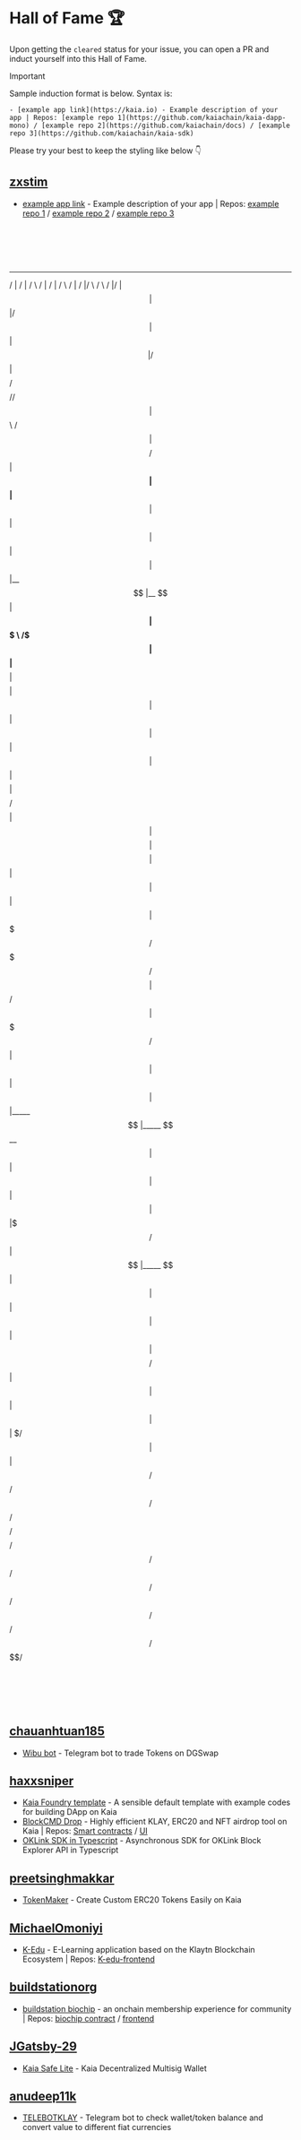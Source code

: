 # Hall of Fame 🏆
Upon getting the `cleared` status for your issue, you can open a PR and induct yourself into this Hall of Fame.

> [!IMPORTANT]
> Sample induction format is below. Syntax is:
> ```
> - [example app link](https://kaia.io) - Example description of your app | Repos: [example repo 1](https://github.com/kaiachain/kaia-dapp-mono) / [example repo 2](https://github.com/kaiachain/docs) / [example repo 3](https://github.com/kaiachain/kaia-sdk)
> ```
> Please try your best to keep the styling like below 👇


## [zxstim](https://github.com/zxstim)
- [example app link](https://kaia.io) - Example description of your app | Repos: [example repo 1](https://github.com/kaiachain/kaia-dapp-mono) / [example repo 2](https://github.com/kaiachain/docs) / [example repo 3](https://github.com/kaiachain/kaia-sdk)
<br>
<br>
<br>
<br>

                                                                                                                                                                                                                                                              
                                                                                                                                                                                                                                                              

 __    __   ______   __        __               ______   ________        ________  ______   __       __  ________ 
/  |  /  | /      \ /  |      /  |             /      \ /        |      /        |/      \ /  \     /  |/        |
$$ |  $$ |/$$$$$$  |$$ |      $$ |            /$$$$$$  |$$$$$$$$/       $$$$$$$$//$$$$$$  |$$  \   /$$ |$$$$$$$$/ 
$$ |__$$ |$$ |__$$ |$$ |      $$ |            $$ |  $$ |$$ |__          $$ |__   $$ |__$$ |$$$  \ /$$$ |$$ |__    
$$    $$ |$$    $$ |$$ |      $$ |            $$ |  $$ |$$    |         $$    |  $$    $$ |$$$$  /$$$$ |$$    |   
$$$$$$$$ |$$$$$$$$ |$$ |      $$ |            $$ |  $$ |$$$$$/          $$$$$/   $$$$$$$$ |$$ $$ $$/$$ |$$$$$/    
$$ |  $$ |$$ |  $$ |$$ |_____ $$ |_____       $$ \__$$ |$$ |            $$ |     $$ |  $$ |$$ |$$$/ $$ |$$ |_____ 
$$ |  $$ |$$ |  $$ |$$       |$$       |      $$    $$/ $$ |            $$ |     $$ |  $$ |$$ | $/  $$ |$$       |
$$/   $$/ $$/   $$/ $$$$$$$$/ $$$$$$$$/        $$$$$$/  $$/             $$/      $$/   $$/ $$/      $$/ $$$$$$$$/ 
                                                                                                                  
                                                                                                                  
                                                                                                                  

                                                                                                                                                                                                                                                              
<br>                                                                                                                                            <br>                                                                                                                  
<br>                                                                                                                                            
## [chauanhtuan185](https://github.com/chauanhtuan185)
- [Wibu bot](https://github.com/chauanhtuan185/Kaia-Defi-Trading-Bot) - Telegram bot to trade Tokens on DGSwap

## [haxxsniper](https://github.com/haxxsniper)
- [Kaia Foundry template](https://github.com/haxxsniper/kaia-foundry-template) - A sensible default template with example codes for building DApp on Kaia
- [BlockCMD Drop](https://drop.blockcmd.com) - Highly efficient KLAY, ERC20 and NFT airdrop tool on Kaia | Repos: [Smart contracts](https://github.com/haxxsniper/gaslite-drop-contracts) / [UI](https://github.com/haxxsniper/gaslite-ui)
- [OKLink SDK in Typescript](https://github.com/haxxsniper/oklink-ts) - Asynchronous SDK for OKLink Block Explorer API in Typescript

## [preetsinghmakkar](https://github.com/preetsinghmakkar)
- [TokenMaker](https://tokenmaker-ruddy.vercel.app/) - Create Custom ERC20 Tokens Easily on Kaia

## [MichaelOmoniyi](https://github.com/MichaelOmoniyi)
- [K-Edu](https://k-edu.vercel.app/) - E-Learning application based on the Klaytn Blockchain Ecosystem | Repos: [K-edu-frontend](https://github.com/MichaelOmoniyi/klaytn-dapp-toolkit/tree/main/frontend/k-edu)

## [buildstationorg](https://github.com/buildstationorg)
- [buildstation biochip](https://hq.buildstation.org) - an onchain membership experience for community | Repos: [biochip contract](https://github.com/buildstationorg/biochip-contracts) / [frontend](https://github.com/buildstationorg/hq-dashboard)

## [JGatsby-29](https://github.com/JGatsby-29)
- [Kaia Safe Lite](https://kaiasafelite.xyz/) - Kaia Decentralized Multisig Wallet

## [anudeep11k](https://github.com/anudeep11k)
- [TELEBOTKLAY](https://github.com/anudeep11k/TELEBOTKLAY) - Telegram bot to check wallet/token balance and convert value to different fiat currencies